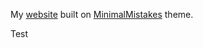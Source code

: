 My [website](kochbj.github.io) built on [MinimalMistakes](https://github.com/mmistakes) theme.

Test
